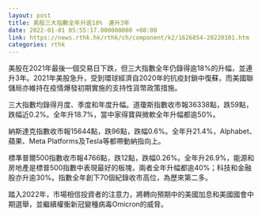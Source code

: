 ```yaml
---
layout: post
title: 美股三大指數全年升逾18%　連升3年
date: 2022-01-01 05:55:17.000000000 +08:00
link: https://news.rthk.hk/rthk/ch/component/k2/1626854-20220101.htm
categories: rthk
---
```


美股在2021年最後一個交易日下跌，但三大指數全年仍錄得逾18%的升幅，並連升3年。2021年美股急升，受到環球經濟自2020年的抗疫封鎖中復蘇，而美國聯儲局亦維持在疫情爆發初期實施的支持性貨幣政策措施。

三大指數均錄得月度、季度和年度升幅。道瓊斯指數收市報36338點，跌59點，跌幅近0.2%。全年升18.7%，當中家得寶與微軟全年升幅都逾50%。

納斯達克指數收市報15644點，跌96點，跌幅0.6%。全年升21.4%，Alphabet、蘋果、Meta Platforms及Tesla等都帶動納指向上。

標準普爾500指數收市報4766點，跌12點，跌幅0.26%。全年升26.9%，能源和房地產是標普500指數中表現最好的板塊，兩者全年升幅都逾40%；科技和金融股亦升逾30%。指數全年創下70個紀錄收市高位，為歷來第二多。

踏入2022年，市場相信投資者的注意力，將轉向預期中的美國加息和美國國會中期選舉，並繼續權衡新冠變種病毒Omicron的威脅。
